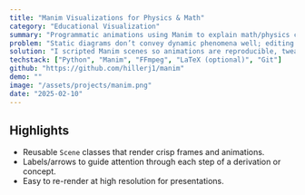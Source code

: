 ```yaml
---
title: "Manim Visualizations for Physics & Math"
category: "Educational Visualization"
summary: "Programmatic animations using Manim to explain math/physics concepts through code-defined scenes."
problem: "Static diagrams don’t convey dynamic phenomena well; editing animations by hand is slow and hard to reproduce."
solution: "I scripted Manim scenes so animations are reproducible, tweakable, and faithful to the underlying math."
techstack: ["Python", "Manim", "FFmpeg", "LaTeX (optional)", "Git"]
github: "https://github.com/hillerj1/manim"
demo: ""
image: "/assets/projects/manim.png"
date: "2025-02-10"
---
```


## Highlights
- Reusable `Scene` classes that render crisp frames and animations.
- Labels/arrows to guide attention through each step of a derivation or concept.
- Easy to re-render at high resolution for presentations.

